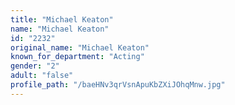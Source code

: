 ```yaml
---
title: "Michael Keaton"
name: "Michael Keaton"
id: "2232"
original_name: "Michael Keaton"
known_for_department: "Acting"
gender: "2"
adult: "false"
profile_path: "/baeHNv3qrVsnApuKbZXiJOhqMnw.jpg"
---
```

